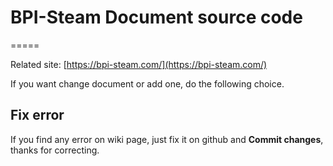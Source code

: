 # BPI-Steam Document source code
=====

Related site: [https://bpi-steam.com/](https://bpi-steam.com/)

If you want change document or add one, do the following choice.

## Fix error

If you find any error on wiki page, just fix it on github and **Commit changes**, thanks for correcting.
